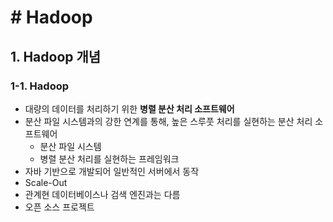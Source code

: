 # # Hadoop

## 1. Hadoop 개념

### 1-1. Hadoop

- 대량의 데이터를 처리하기 위한 **병렬 분산 처리 소프트웨어**
- 분산 파일 시스템과의 강한 연계를 통해, 높은 스루풋 처리를 실현하는 분산 처리 소프트웨어
  - 분산 파일 시스템
  - 병렬 분산 처리를 실현하는 프레임워크
- 자바 기반으로 개발되어 일반적인 서버에서 동작
- Scale-Out
- 관계현 데이터베이스나 검색 엔진과는 다름
- 오픈 소스 프로젝트



## 

